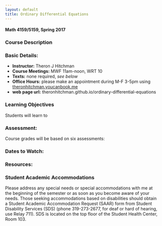 ```yaml
---
layout: default
title: Ordinary Differential Equations
---
```


#### Math 4159/5159, Spring 2017


### Course Description


### Basic Details:

- **Instructor:** Theron J Hitchman
- **Course Meetings:** MWF 11am-noon, WRT 10
- **Texts:** none required, _see below_
- **Office Hours:** please make an appointment during M-F 3-5pm using
[theronhitchman.youcanbook.me](http://theronhitchman.youcanbook.me)
- **web page url:** theronhitchman.github.io/ordinary-differential-equations

### Learning Objectives

Students will learn to


### Assessment:

Course grades will be based on six assessments:

### Dates to Watch:


### Resources:


### Student Academic Accommodations

Please address any special needs or special accommodations with me at the beginning of the semester or as soon as you become aware of your needs. Those seeking accommodations based on disabilities should obtain a Student Academic Accommodation Request (SAAR) form from Student Disability Services (SDS) (phone 319-273-2677, for deaf or hard of hearing, use Relay 711). SDS is located on the top floor of the Student Health Center, Room 103.
